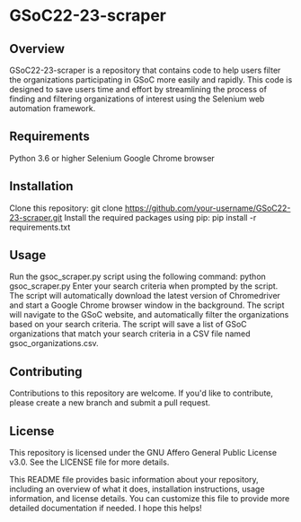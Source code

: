 # GSoC22-23-scraper
## Overview
GSoC22-23-scraper is a repository that contains code to help users filter the organizations participating in GSoC more easily and rapidly. This code is designed to save users time and effort by streamlining the process of finding and filtering organizations of interest using the Selenium web automation framework.

## Requirements
Python 3.6 or higher
Selenium
Google Chrome browser
## Installation
Clone this repository: git clone https://github.com/your-username/GSoC22-23-scraper.git
Install the required packages using pip: pip install -r requirements.txt
## Usage
Run the gsoc_scraper.py script using the following command: python gsoc_scraper.py
Enter your search criteria when prompted by the script.
The script will automatically download the latest version of Chromedriver and start a Google Chrome browser window in the background.
The script will navigate to the GSoC website, and automatically filter the organizations based on your search criteria.
The script will save a list of GSoC organizations that match your search criteria in a CSV file named gsoc_organizations.csv.
## Contributing
Contributions to this repository are welcome. If you'd like to contribute, please create a new branch and submit a pull request.

## License
This repository is licensed under the GNU Affero General Public License v3.0. See the LICENSE file for more details.

This README file provides basic information about your repository, including an overview of what it does, installation instructions, usage information, and license details. You can customize this file to provide more detailed documentation if needed. I hope this helps!
